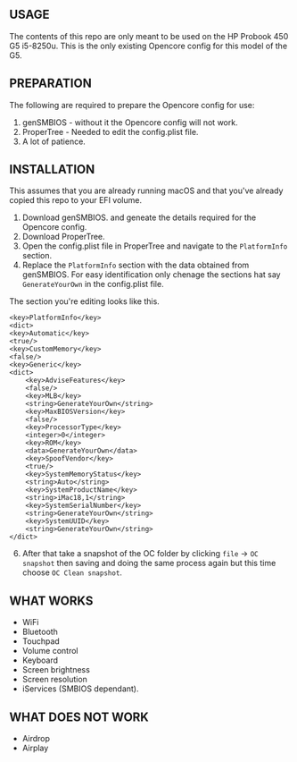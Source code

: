 ## USAGE

The contents of this repo are only meant to be used on the HP Probook 450 G5 i5-8250u.
This is the only existing Opencore config for this model of the G5.

## PREPARATION
    
The following are required to prepare the Opencore config for use:
        
1. genSMBIOS - without it the Opencore config will not work.
2. ProperTree -  Needed to edit the config.plist file.
3. A lot of patience.

## INSTALLATION
    
This assumes that you are already running macOS and that you've already copied this repo to your EFI volume.

1. Download genSMBIOS. and geneate the details required for the Opencore config.
2. Download ProperTree.
3. Open the config.plist file in ProperTree and navigate to the `PlatformInfo` section.
4. Replace the `PlatformInfo` section with the data obtained from genSMBIOS.
For easy identification only chenage the sections hat say `GenerateYourOwn` in the config.plist file.



The section you're editing looks like this.

```
<key>PlatformInfo</key>
<dict>
<key>Automatic</key>
<true/>
<key>CustomMemory</key>
<false/>
<key>Generic</key>
<dict>
    <key>AdviseFeatures</key>
 	<false/>
 	<key>MLB</key>
 	<string>GenerateYourOwn</string>
 	<key>MaxBIOSVersion</key>
 	<false/>
 	<key>ProcessorType</key>
 	<integer>0</integer>
 	<key>ROM</key>
 	<data>GenerateYourOwn</data>
 	<key>SpoofVendor</key>
 	<true/>
 	<key>SystemMemoryStatus</key>
 	<string>Auto</string>
 	<key>SystemProductName</key>
 	<string>iMac18,1</string>
 	<key>SystemSerialNumber</key>
 	<string>GenerateYourOwn</string>
 	<key>SystemUUID</key>
	<string>GenerateYourOwn</string>
</dict>
```
         
6. After that take a snapshot of the OC folder by clicking `file` -> `OC snapshot` then saving and doing the same process again but this time choose `OC Clean snapshot`.

## WHAT WORKS
- WiFi
- Bluetooth
- Touchpad
- Volume control
- Keyboard
- Screen brightness
- Screen resolution
- iServices (SMBIOS dependant).

## WHAT DOES NOT WORK
- Airdrop
- Airplay